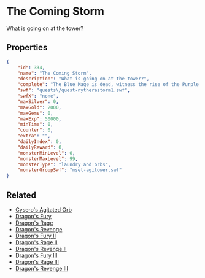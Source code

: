 # The Coming Storm

What is going on at the tower?

## Properties

```json
{
    "id": 334,
    "name": "The Coming Storm",
    "description": "What is going on at the tower?",
    "complete": "The Blue Mage is dead, witness the rise of the Purple Mage.",
    "swf": "quests\/quest-nytherastorm1.swf",
    "swfX": "none",
    "maxSilver": 0,
    "maxGold": 2000,
    "maxGems": 0,
    "maxExp": 50000,
    "minTime": 0,
    "counter": 0,
    "extra": "",
    "dailyIndex": 0,
    "dailyReward": 0,
    "monsterMinLevel": 0,
    "monsterMaxLevel": 99,
    "monsterType": "laundry and orbs",
    "monsterGroupSwf": "mset-agitower.swf"
}
```

## Related

- [Cysero's Agitated Orb](../items/2164-cysero-s-agitated-orb.md)
- [Dragon's Fury](../items/2166-dragon-s-fury.md)
- [Dragon's Rage](../items/2167-dragon-s-rage.md)
- [Dragon's Revenge](../items/2168-dragon-s-revenge.md)
- [Dragon's Fury II](../items/2169-dragon-s-fury-ii.md)
- [Dragon's Rage II](../items/2170-dragon-s-rage-ii.md)
- [Dragon's Revenge II](../items/2171-dragon-s-revenge-ii.md)
- [Dragon's Fury III](../items/2172-dragon-s-fury-iii.md)
- [Dragon's Rage III](../items/2173-dragon-s-rage-iii.md)
- [Dragon's Revenge III](../items/2174-dragon-s-revenge-iii.md)

